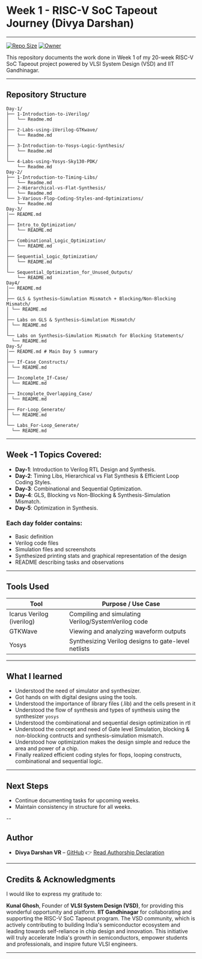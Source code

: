 # Week 1 - RISC-V SoC Tapeout Journey (Divya Darshan)
---

[![Repo Size](https://img.shields.io/github/repo-size/DivyaDarshan09/Divya_Darshan-VSD-RISCV-week-1)](https://github.com/DivyaDarshan09/Divya_Darshan-VSD-RISCV-week-1)
[![Owner](https://img.shields.io/badge/Owner-DivyaDarshan09-blue)](https://github.com/DivyaDarshan09)

This repository documents the work done in Week 1 of my 20-week RISC-V SoC Tapeout project powered by VLSI System Design (VSD) and IIT Gandhinagar.

---

##  Repository Structure

```tree 
Day-1/
├── 1-Introduction-to-iVerilog/
│   └── Readme.md
│
├── 2-Labs-using-iVerilog-GTKwave/
│   └── Readme.md
│
├── 3-Introduction-to-Yosys-Logic-Synthesis/
│   └── Readme.md
│
└── 4-Labs-using-Yosys-Sky130-PDK/
    └── Readme.md
Day-2/
├── 1-Introduction-to-Timing-Libs/
│   └── Readme.md
├── 2-Hierarchical-vs-Flat-Synthesis/
│   └── Readme.md
└── 3-Various-Flop-Coding-Styles-and-Optimizations/
    └── Readme.md
Day-3/
│── README.md         
│
├── Intro_to_Optimization/
│   └── README.md
│
├── Combinational_Logic_Optimization/
│   └── README.md
│
├── Sequential_Logic_Optimization/
│   └── README.md
│
└── Sequential_Optimization_for_Unused_Outputs/
    └── README.md
Day4/
│── README.md 
│
├── GLS & Synthesis–Simulation Mismatch + Blocking/Non-Blocking Mismatch/
│ └── README.md 
│
├── Labs on GLS & Synthesis–Simulation Mismatch/
│ └── README.md 
│
└── Labs on Synthesis–Simulation Mismatch for Blocking Statements/
  └── README.md 
Day-5/
│── README.md # Main Day 5 summary
│
├── If-Case_Constructs/
│ └── README.md
│
├── Incomplete_If-Case/
│ └── README.md
│
├── Incomplete_Overlapping_Case/
│ └── README.md
│
├── For-Loop_Generate/
│ └── README.md
│
└── Labs_For-Loop_Generate/
  └── README.md
```
---

## Week -1 Topics Covered:

- **Day-1**: Introduction to Verilog RTL Design and Synthesis.  
- **Day-2**: Timing Libs, Hierarchical vs Flat Synthesis & Efficient Loop Coding Styles.
- **Day-3**: Combinational and Sequential Optimization.  
- **Day-4**: GLS, Blocking vs Non-Blocking & Synthesis-Simulation Mismatch.  
- **Day-5**: Optimization in Synthesis.

### Each day folder contains:
- Basic definition
- Verilog code files
- Simulation files and screenshots
- Synthesized printing stats and graphical representation of the design
- README describing tasks and observations

---
## Tools Used 

| Tool                     | Purpose / Use Case                                      |
|--------------------------|--------------------------------------------------------|
| Icarus Verilog (iverilog)| Compiling and simulating Verilog/SystemVerilog code    |
| GTKWave                  | Viewing and analyzing waveform outputs                |
| Yosys                    | Synthesizing Verilog designs to gate-level netlists   |

---

##  What I learned
- Understood the need of simulator and synthesizer.
- Got hands on with digital designs using the tools.
- Understood the importance of library files (.lib) and the cells present in it
- Understood the flow of synthesis and types of synthesis using the synthesizer `yosys`
- Understood the combinational and sequential design optimization in rtl
- Understood the concept and need of Gate level Simulation, blocking & non-blocking contructs and synthesis-simulation mismatch.
- Understood how optimization makes the design simple and reduce the area and power of a chip.
- Finally realized efficient coding styles for flops, looping constructs, combinational and sequential logic.

---

## Next Steps
- Continue documenting tasks for upcoming weeks.
- Maintain consistency in structure for all weeks.

--

##  Author
- **Divya Darshan VR** – [GitHub](https://github.com/DivyaDarshan09)
👉 [Read Authorship Declaration](AUTHORS.md)

---

## Credits & Acknowledgments
I would like to express my gratitude to:

**Kunal Ghosh**, Founder of **VLSI System Design (VSD)**, for providing this wonderful opportunity and platform.
**IIT Gandhinagar** for collaborating and supporting the RISC-V SoC Tapeout program.
The VSD community, which is actively contributing to building India's semiconductor ecosystem and leading towards self-reliance in chip design and innovation.
This initiative will truly accelerate India's growth in semiconductors, empower students and professionals, and inspire future VLSI engineers.

---